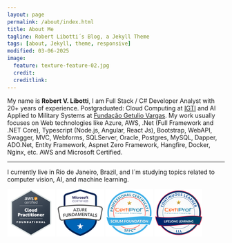 ```yaml
---
layout: page
permalink: /about/index.html
title: About Me
tagline: Robert Libotti´s Blog, a Jekyll Theme
tags: [about, Jekyll, theme, responsive]
modified: 03-06-2025
image:
  feature: texture-feature-02.jpg
  credit: 
  creditlink: 
---
```


My name is **Robert V. Libotti**, I am Full Stack / C# Developer Analyst with 20+ years of experience. Postgraduated: Cloud Computing at [IGTI](https://igti.com.br/) and AI Applied to Military Systems at [Fundação Getulio Vargas](https://portal.fgv.br/). My work usually focuses on Web technologies like Azure, AWS, .Net (Full Framework and .NET Core), Typescript (Node.js, Angular, React Js), Bootstrap, WebAPI, Swagger, MVC, Webforms, SQLServer, Oracle, Postgres, MySQL, Dapper, ADO.Net, Entity Framework, Aspnet Zero Framework, Hangfire, Docker, Nginx, etc. AWS and Microsoft Certified.    

---
I currently live in Rio de Janeiro, Brazil, and I´m studying topics related to computer vision, AI, and machine learning.

[![AWS](images/image-aws.png)](https://www.credly.com/badges/badb594f-7f77-4478-9280-a90a46613dc3) [![AZURE](images/image-azure.png)](https://www.credly.com/badges/2ec8e2cf-7986-411d-9ee9-f8e2abc4922c) [![SCRUM](images/Scrum-Foundation-Professional-Certificate-SFPC-2021_.png)](https://www.credly.com/badges/2a04c45c-bf72-4d27-b563-e8cc49451763) [![LIFELONG LEARNING](images/CertiProf-Badge-LLL.png)](https://www.credly.com/badges/707fa40c-0088-476e-8e98-363d1a325c60)
